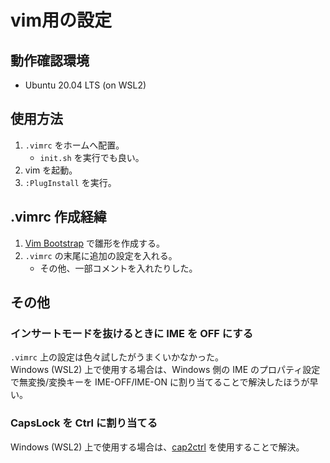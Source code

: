vim用の設定
===


## 動作確認環境
- Ubuntu 20.04 LTS (on WSL2)

## 使用方法
1. `.vimrc` をホームへ配置。
    - `init.sh` を実行でも良い。
2. vim を起動。
3. `:PlugInstall` を実行。

## .vimrc 作成経緯
1. [Vim Bootstrap](https://vim-bootstrap.com/) で雛形を作成する。
2. `.vimrc` の末尾に追加の設定を入れる。
    - その他、一部コメントを入れたりした。

## その他
### インサートモードを抜けるときに IME を OFF にする
`.vimrc` 上の設定は色々試したがうまくいかなかった。  
Windows (WSL2) 上で使用する場合は、Windows 側の IME のプロパティ設定で無変換/変換キーを IME-OFF/IME-ON に割り当てることで解決したほうが早い。  

### CapsLock を Ctrl に割り当てる
Windows (WSL2) 上で使用する場合は、[cap2ctrl](https://docs.microsoft.com/en-us/sysinternals/downloads/ctrl2cap) を使用することで解決。  

